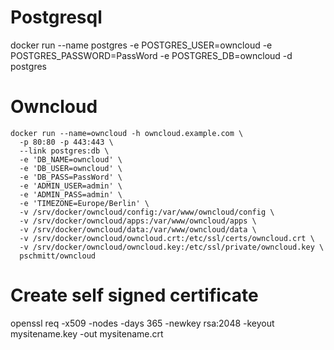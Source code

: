 # Postgresql
docker run --name postgres -e POSTGRES_USER=owncloud -e POSTGRES_PASSWORD=PassWord -e POSTGRES_DB=owncloud -d postgres

# Owncloud
```
docker run --name=owncloud -h owncloud.example.com \
  -p 80:80 -p 443:443 \
  --link postgres:db \
  -e 'DB_NAME=owncloud' \
  -e 'DB_USER=owncloud' \
  -e 'DB_PASS=PassWord' \
  -e 'ADMIN_USER=admin' \
  -e 'ADMIN_PASS=admin' \
  -e 'TIMEZONE=Europe/Berlin' \
  -v /srv/docker/owncloud/config:/var/www/owncloud/config \
  -v /srv/docker/owncloud/apps:/var/www/owncloud/apps \
  -v /srv/docker/owncloud/data:/var/www/owncloud/data \
  -v /srv/docker/owncloud/owncloud.crt:/etc/ssl/certs/owncloud.crt \
  -v /srv/docker/owncloud/owncloud.key:/etc/ssl/private/owncloud.key \
  pschmitt/owncloud
```

# Create self signed certificate
openssl req -x509 -nodes -days 365 -newkey rsa:2048 -keyout mysitename.key -out mysitename.crt

